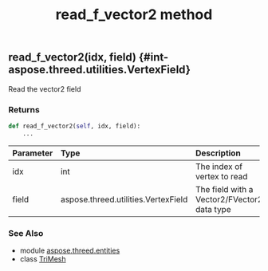 ﻿---
title: read_f_vector2 method
second_title: Aspose.3D for Python via .NET API References
description: 
type: docs
weight: 140
url: /python-net/aspose.threed.entities/trimesh/read_f_vector2/
is_root: false
---

## read_f_vector2(idx, field) {#int-aspose.threed.utilities.VertexField}

Read the vector2 field


### Returns 





```python
def read_f_vector2(self, idx, field):
    ...
```


| Parameter | Type | Description |
| :- | :- | :- |
| idx | int | The index of vertex to read |
| field | aspose.threed.utilities.VertexField | The field with a Vector2/FVector2 data type |



### See Also
* module [aspose.threed.entities](../../)
* class [TriMesh](/3d/python-net/aspose.threed.entities/trimesh)
